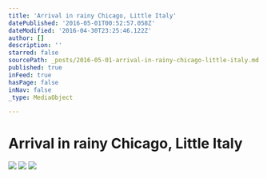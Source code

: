 ```yaml
---
title: 'Arrival in rainy Chicago, Little Italy'
datePublished: '2016-05-01T00:52:57.058Z'
dateModified: '2016-04-30T23:25:46.122Z'
author: []
description: ''
starred: false
sourcePath: _posts/2016-05-01-arrival-in-rainy-chicago-little-italy.md
published: true
inFeed: true
hasPage: false
inNav: false
_type: MediaObject

---
```

# Arrival in rainy Chicago, Little Italy
![](https://the-grid-user-content.s3-us-west-2.amazonaws.com/c7a37a8a-af91-40f1-a7da-de8f5d679526.jpg)
![](https://the-grid-user-content.s3-us-west-2.amazonaws.com/8fb8ece9-a436-4f8c-ae66-2cbcaf0c815c.jpg)
![](https://the-grid-user-content.s3-us-west-2.amazonaws.com/9c911762-a6e4-4578-a7c1-fcbdbcd65ccc.jpg)